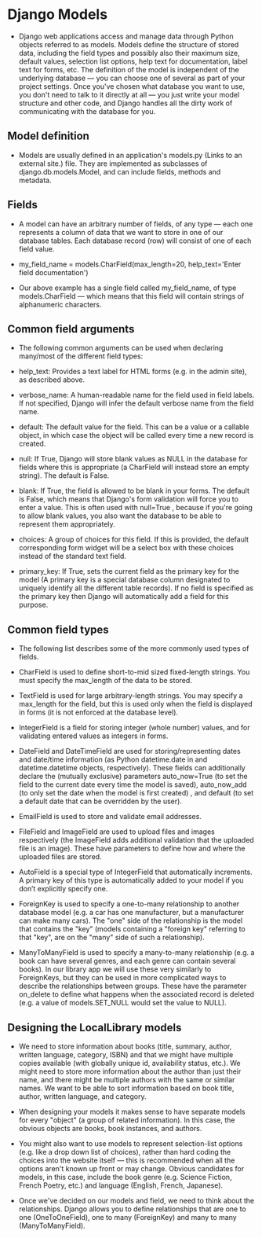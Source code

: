 # Django Models

- Django web applications access and manage data through Python objects referred to as models. Models define the structure of stored data, including the field types and possibly also their maximum size, default values, selection list options, help text for documentation, label text for forms, etc. The definition of the model is independent of the underlying database — you can choose one of several as part of your project settings. Once you've chosen what database you want to use, you don't need to talk to it directly at all — you just write your model structure and other code, and Django handles all the dirty work of communicating with the database for you.

## Model definition

- Models are usually defined in an application's models.py (Links to an external site.) file. They are implemented as subclasses of django.db.models.Model, and can include fields, methods and metadata.

## Fields

- A model can have an arbitrary number of fields, of any type — each one represents a column of data that we want to store in one of our database tables. Each database record (row) will consist of one of each field value.
- my_field_name = models.CharField(max_length=20, help_text='Enter field documentation')

- Our above example has a single field called my_field_name, of type models.CharField — which means that this field will contain strings of alphanumeric characters.

## Common field arguments

- The following common arguments can be used when declaring many/most of the different field types:

- help_text: Provides a text label for HTML forms (e.g. in the admin site), as described above.

- verbose_name: A human-readable name for the field used in field labels. If not specified, Django will infer the default verbose name from the field name.

- default: The default value for the field. This can be a value or a callable object, in which case the object will be called every time a new record is created.

- null: If True, Django will store blank values as NULL in the database for fields where this is appropriate (a CharField will instead store an empty string). The default is False.

- blank: If True, the field is allowed to be blank in your forms. The default is False, which means that Django's form validation will force you to enter a value. This is often used with null=True , because if you're going to allow blank values, you also want the database to be able to represent them appropriately.

- choices: A group of choices for this field. If this is provided, the default corresponding form widget will be a select box with these choices instead of the standard text field.

- primary_key: If True, sets the current field as the primary key for the model (A primary key is a special database column designated to uniquely identify all the different table records). If no field is specified as the primary key then Django will automatically add a field for this purpose.

## Common field types

- The following list describes some of the more commonly used types of fields.

- CharField is used to define short-to-mid sized fixed-length strings. You must specify the max_length of the data to be stored.

- TextField is used for large arbitrary-length strings. You may specify a max_length for the field, but this is used only when the field is displayed in forms (it is not enforced at the database level).

- IntegerField is a field for storing integer (whole number) values, and for validating entered values as integers in forms.

- DateField and DateTimeField are used for storing/representing dates and date/time information (as Python datetime.date in and datetime.datetime objects, respectively). These fields can additionally declare the (mutually exclusive) parameters auto_now=True (to set the field to the current date every time the model is saved), auto_now_add (to only set the date when the model is first created) , and default (to set a default date that can be overridden by the user).

- EmailField is used to store and validate email addresses.

- FileField and ImageField are used to upload files and images respectively (the ImageField adds additional validation that the uploaded file is an image). These have parameters to define how and where the uploaded files are stored.

- AutoField is a special type of IntegerField that automatically increments. A primary key of this type is automatically added to your model if you don’t explicitly specify one.

- ForeignKey is used to specify a one-to-many relationship to another database model (e.g. a car has one manufacturer, but a manufacturer can make many cars). The "one" side of the relationship is the model that contains the "key" (models containing a "foreign key" referring to that "key", are on the "many" side of such a relationship).

- ManyToManyField is used to specify a many-to-many relationship (e.g. a book can have several genres, and each genre can contain several books). In our library app we will use these very similarly to ForeignKeys, but they can be used in more complicated ways to describe the relationships between groups. These have the parameter on_delete to define what happens when the associated record is deleted (e.g. a value of models.SET_NULL would set the value to NULL).


## Designing the LocalLibrary models

* We need to store information about books (title, summary, author, written language, category, ISBN) and that we might have multiple copies available (with globally unique id, availability status, etc.). We might need to store more information about the author than just their name, and there might be multiple authors with the same or similar names. We want to be able to sort information based on book title, author, written language, and category.

* When designing your models it makes sense to have separate models for every "object" (a group of related information). In this case, the obvious objects are books, book instances, and authors.

* You might also want to use models to represent selection-list options (e.g. like a drop down list of choices), rather than hard coding the choices into the website itself — this is recommended when all the options aren't known up front or may change. Obvious candidates for models, in this case, include the book genre (e.g. Science Fiction, French Poetry, etc.) and language (English, French, Japanese).

* Once we've decided on our models and field, we need to think about the relationships. Django allows you to define relationships that are one to one (OneToOneField), one to many (ForeignKey) and many to many (ManyToManyField).
